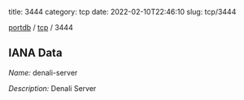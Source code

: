 title: 3444
category: tcp
date: 2022-02-10T22:46:10
slug: tcp/3444

[portdb](/) / [tcp](/category/tcp.html) / 3444


## IANA Data

_Name:_ denali-server

_Description:_ Denali Server

